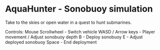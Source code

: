 # AquaHunter - Sonobuoy simulation

Take to the skies or open water in a quest to hunt submarines.

Controls:
Mouse Scrollwheel - Switch vehicle
WASD / Arrow keys - Player movement / Adjust sonobuoy depth
B - Deploy sonobuoy
E - Adjust deployed sonobuoy
Space - End deployment
